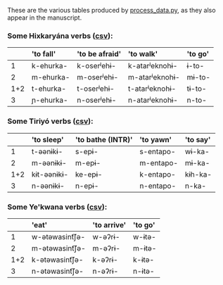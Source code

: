 These are the various tables produced by [process_data.py](../process_data.py), as they also appear in the manuscript.
### Some Hixkaryána verbs ([csv](hixintro.csv)): 
|     | 'to fall'   | 'to be afraid'   | 'to walk'      | 'to go'   |
|:----|:------------|:-----------------|:---------------|:----------|
| 1   | k-ehurka-   | k-oserʲehɨ-      | k-atarʲeknohɨ- | ɨ-to-     |
| 2   | m-ehurka-   | m-oserʲehɨ-      | m-atarʲeknohɨ- | mɨ-to-    |
| 1+2 | t-ehurka-   | t-oserʲehɨ-      | t-atarʲeknohɨ- | tɨ-to-    |
| 3   | ɲ-ehurka-   | n-oserʲehɨ-      | n-atarʲeknohɨ- | n-to-     |
### Some Tiriyó verbs ([csv](triintro.csv)): 
|     | 'to sleep'   | 'to bathe (INTR)'   | 'to yawn'   | 'to say'   |
|:----|:-------------|:--------------------|:------------|:-----------|
| 1   | t-əənɨkɨ-    | s-epɨ-              | s-entapo-   | wɨ-ka-     |
| 2   | m-əənɨkɨ-    | m-epɨ-              | m-entapo-   | mɨ-ka-     |
| 1+2 | kɨt-əənɨkɨ-  | ke-epɨ-             | k-entapo-   | kɨh-ka-    |
| 3   | n-əənɨkɨ-    | n-epɨ-              | n-entapo-   | n-ka-      |
### Some Ye'kwana verbs ([csv](makintro.csv)): 
|     | 'eat'          | 'to arrive'   | 'to go'   |
|:----|:---------------|:--------------|:----------|
| 1   | w-ətəwasint͡ʃə- | w-əʔrɨ-       | w-ɨtə-    |
| 2   | m-ətəwasint͡ʃə- | m-əʔrɨ-       | m-ɨtə-    |
| 1+2 | k-ətəwasint͡ʃə- | k-əʔrɨ-       | k-ɨtə-    |
| 3   | n-ətəwasint͡ʃə- | n-əʔrɨ-       | n-ɨtə-    |
